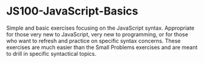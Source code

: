 # JS100-JavaScript-Basics
Simple and basic exercises focusing on the JavaScript syntax. Appropriate for those very new to JavaScript, very new to programming, or for those who want to refresh and practice on specific syntax concerns. These exercises are much easier than the Small Problems exercises and are meant to drill in specific syntactical topics.